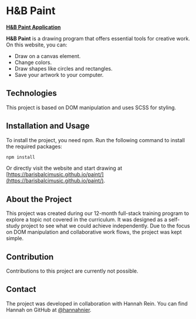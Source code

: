# H&B Paint

[**H&B Paint Application**](https://barisbalcimusic.github.io/paint/)

**H&B Paint** is a drawing program that offers essential tools for creative work. On this website, you can:

- Draw on a canvas element.
- Change colors.
- Draw shapes like circles and rectangles.
- Save your artwork to your computer.

## Technologies

This project is based on DOM manipulation and uses SCSS for styling.

## Installation and Usage

To install the project, you need npm. Run the following command to install the required packages:

```bash
npm install
```

Or directly visit the website and start drawing at [https://barisbalcimusic.github.io/paint/](https://barisbalcimusic.github.io/paint/).

## About the Project

This project was created during our 12-month full-stack training program to explore a topic not covered in the curriculum. It was designed as a self-study project to see what we could achieve independently. Due to the focus on DOM manipulation and collaborative work flows, the project was kept simple.

## Contribution

Contributions to this project are currently not possible.

## Contact

The project was developed in collaboration with Hannah Rein. You can find Hannah on GitHub at [@hannahnier](https://github.com/hannahnier).
